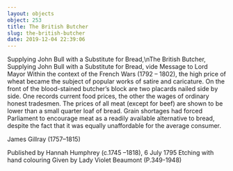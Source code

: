 ```yaml
---
layout: objects
object: 253
title: The British Butcher
slug: the-british-butcher
date: 2019-12-04 22:39:06
---
```

Supplying John Bull with a Substitute for Bread,\nThe British Butcher, Supplying John Bull with a Substitute for Bread,  vide Message to Lord Mayor  Within the context of the French Wars  (1792 – 1802), the high price of wheat became the subject of popular works of satire and caricature. On the front of the blood-stained butcher’s block are two placards nailed side by side. One records current food prices, the  other the wages of ordinary honest tradesmen.  The prices of all meat (except for beef) are shown to be lower than a small quarter loaf of bread. Grain shortages had forced Parliament to encourage meat as a readily available alternative to bread, despite the fact that it was equally unaffordable for the average consumer.

James Gillray (1757–1815)  

Published by Hannah Humphrey (c.1745 –1818), 6 July 1795  Etching with hand colouring  Given by Lady Violet Beaumont (P.349-1948)
